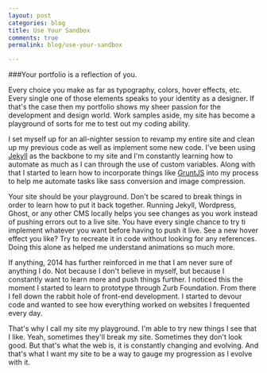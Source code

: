 ```yaml
---
layout: post
categories: blog
title: Use Your Sandbox
comments: true
permalink: blog/use-your-sandbox

---
```

###Your portfolio is a reflection of you.

Every choice you make as far as typography, colors, hover effects, etc. Every single one of those elements speaks to your identity as a designer. If that's the case then my portfolio shows my sheer passion for the development and design world. Work samples aside, my site has become a playground of sorts for me to test out my coding ability.

I set myself up for an all-nighter session to revamp my entire site and clean up my previous code as well as implement some new code. I've been using [Jekyll](http://jekyllrb.com/) as the backbone to my site and I'm constantly learning how to automate as much as I can through the use of custom variables. Along with that I started to learn how to incorporate things like [GruntJS](http://gruntjs.com/) into my process to help me automate tasks like sass conversion and image compression.

Your site should be your playground. Don't be scared to break things in order to learn how to put it back together. Running Jekyll, Wordpress, Ghost, or any other CMS locally helps you see changes as you work instead of pushing errors out to a live site. You have every single chance to try ti implement whatever you want before having to push it live. See a new hover effect you like? Try to recreate it in code without looking for any references. Doing this alone as helped me understand animations so much more.

If anything, 2014 has further reinforced in me that I am never sure of anything I do. Not because I don't believe in myself, but because I constantly want to learn more and push things further. I noticed this the moment I started to learn to prototype through Zurb Foundation. From there I fell down the rabbit hole of front-end development. I started to devour code and wanted to see how everything worked on websites I frequented every day.

That's why I call my site my playground. I'm able to try new things I see that I like. Yeah, sometimes they'll break my site. Sometimes they don't look good. But that's what the web is, it is constantly changing and evolving. And that's what I want my site to be a way to gauge my progression as I evolve with it.
